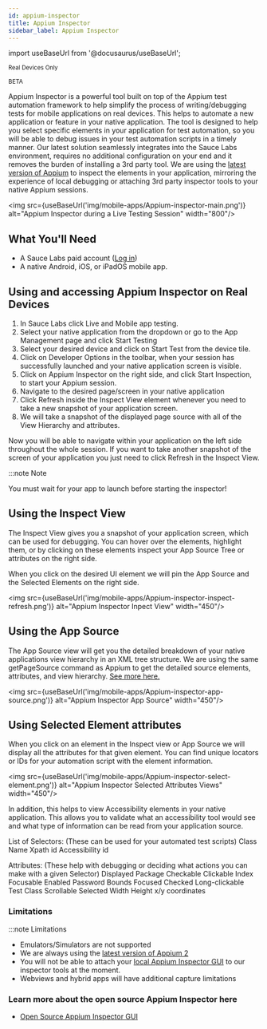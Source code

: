 ```yaml
---
id: appium-inspector
title: Appium Inspector
sidebar_label: Appium Inspector
---
```


import useBaseUrl from '@docusaurus/useBaseUrl';

<p><small><span className="sauceGreen">Real Devices Only</span></small></p>
<p><small><span className="sauceGreen">BETA</span></small></p>

Appium Inspector is a powerful tool built on top of the Appium test automation framework to help simplify the process of writing/debugging tests for mobile applications on real devices. This helps to automate a new application or feature in your native application. The tool is designed to help you select specific elements in your application for test automation, so you will be able to debug issues in your test automation scripts in a timely manner.
Our latest solution seamlessly integrates into the Sauce Labs environment, requires no additional configuration on your end and it removes the burden of installing a 3rd party tool. 
We are using the [latest version of Appium](https://docs.saucelabs.com/mobile-apps/automated-testing/appium/appium-versions/) to inspect the elements in your application, mirroring the experience of local debugging or attaching 3rd party inspector tools to your native Appium sessions.

<img src={useBaseUrl('img/mobile-apps/Appium-inspector-main.png')} alt="Appium Inspector during a Live Testing Session" width="800"/>

## What You'll Need

- A Sauce Labs paid account ([Log in](https://accounts.saucelabs.com/am/XUI/#login/))
- A native Android, iOS, or iPadOS mobile app.

## Using and accessing Appium Inspector on Real Devices

1. In Sauce Labs click Live and Mobile app testing. 
2. Select your native application from the dropdown or go to the App Management page and click Start Testing
3. Select your desired device and click on Start Test from the device tile. 
4. Click on Developer Options in the toolbar, when your session has successfully launched and your native application screen is visible. 
5. Click on Appium Inspector on the right side, and click Start Inspection, to start your Appium session.
6. Navigate to the desired page/screen in your native application
7. Click Refresh inside the Inspect View element whenever you need to take a new snapshot of your application screen.
8. We will take a snapshot of the displayed page source with all of the View Hierarchy and attributes.

Now you will be able to navigate within your application on the left side throughout the whole session. 
If you want to take another snapshot of the screen of your application you just need to click Refresh in the Inspect View.

:::note Note

You must wait for your app to launch before starting the inspector!

## Using the Inspect View

The Inspect View gives you a snapshot of your application screen, which can be used for debugging.
You can hover over the elements, highlight them, or by clicking on these elements inspect your App Source Tree or attributes on the right side. 

When you click on the desired UI element we will pin the App Source and the Selected Elements on the right side.

<img src={useBaseUrl('img/mobile-apps/Appium-inspector-inspect-refresh.png')} alt="Appium Inspector Inpect View" width="450"/>

## Using the App Source

The App Source view will get you the detailed breakdown of your native applications view hierarchy in an XML tree structure.
We are using the same getPageSource command as Appium to get the detailed source elements, attributes, and view hierarchy. [See more here.](https://appium.io/docs/en/2.4/commands/base-driver/#getpagesource) 

<img src={useBaseUrl('img/mobile-apps/Appium-inspector-app-source.png')} alt="Appium Inspector App Source" width="450"/>

## Using Selected Element attributes

When you click on an element in the Inspect view or App Source we will display all the attributes for that given element. 
You can find unique locators or IDs for your automation script with the element information. 

<img src={useBaseUrl('img/mobile-apps/Appium-inspector-select-element.png')} alt="Appium Inspector Selected Attributes Views" width="450"/>


In addition, this helps to view Accessibility elements in your native application. This allows you to validate what an accessibility tool would see and what type of information can be read from your application source.

List of Selectors: (These can be used for your automated test scripts) 
Class Name 
Xpath
id
Accessibility id

Attributes: (These help with debugging or deciding what actions you can make with a given Selector)
Displayed 
Package
Checkable
Clickable
Index
Focusable
Enabled
Password
Bounds
Focused
Checked
Long-clickable
Test
Class
Scrollable
Selected
Width
Height
x/y coordinates

### Limitations

:::note Limitations

- Emulators/Simulators are not supported
- We are always using the [latest version of Appium 2](https://docs.saucelabs.com/mobile-apps/automated-testing/appium/appium-versions/)
- You will not be able to attach your [local Appium Inspector GUI](https://github.com/appium/appium-inspector) to our inspector tools at the moment. 
- Webviews and hybrid apps will have additional capture limitations

### Learn more about the open source Appium Inspector here

- [ Open Source Appium Inspector GUI](https://appium.github.io/appium-inspector/)
